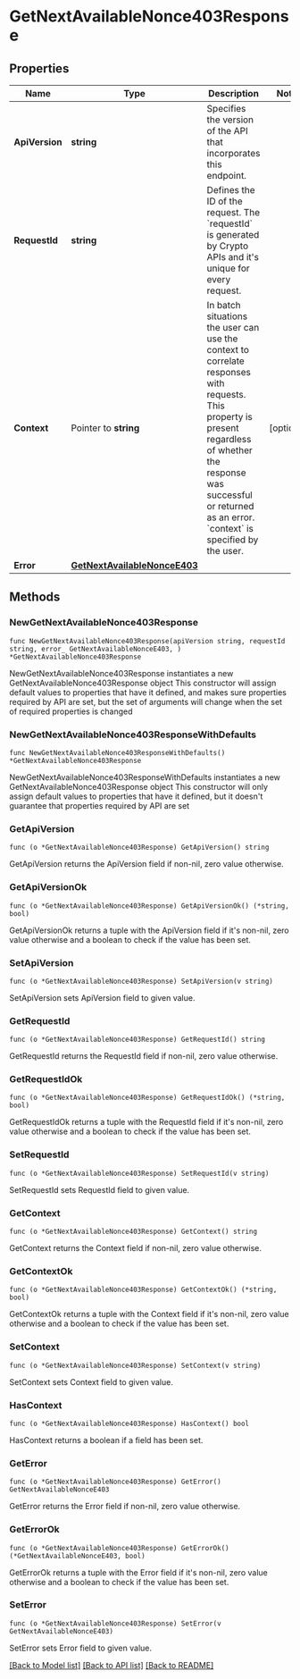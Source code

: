 # GetNextAvailableNonce403Response

## Properties

Name | Type | Description | Notes
------------ | ------------- | ------------- | -------------
**ApiVersion** | **string** | Specifies the version of the API that incorporates this endpoint. | 
**RequestId** | **string** | Defines the ID of the request. The &#x60;requestId&#x60; is generated by Crypto APIs and it&#39;s unique for every request. | 
**Context** | Pointer to **string** | In batch situations the user can use the context to correlate responses with requests. This property is present regardless of whether the response was successful or returned as an error. &#x60;context&#x60; is specified by the user. | [optional] 
**Error** | [**GetNextAvailableNonceE403**](GetNextAvailableNonceE403.md) |  | 

## Methods

### NewGetNextAvailableNonce403Response

`func NewGetNextAvailableNonce403Response(apiVersion string, requestId string, error_ GetNextAvailableNonceE403, ) *GetNextAvailableNonce403Response`

NewGetNextAvailableNonce403Response instantiates a new GetNextAvailableNonce403Response object
This constructor will assign default values to properties that have it defined,
and makes sure properties required by API are set, but the set of arguments
will change when the set of required properties is changed

### NewGetNextAvailableNonce403ResponseWithDefaults

`func NewGetNextAvailableNonce403ResponseWithDefaults() *GetNextAvailableNonce403Response`

NewGetNextAvailableNonce403ResponseWithDefaults instantiates a new GetNextAvailableNonce403Response object
This constructor will only assign default values to properties that have it defined,
but it doesn't guarantee that properties required by API are set

### GetApiVersion

`func (o *GetNextAvailableNonce403Response) GetApiVersion() string`

GetApiVersion returns the ApiVersion field if non-nil, zero value otherwise.

### GetApiVersionOk

`func (o *GetNextAvailableNonce403Response) GetApiVersionOk() (*string, bool)`

GetApiVersionOk returns a tuple with the ApiVersion field if it's non-nil, zero value otherwise
and a boolean to check if the value has been set.

### SetApiVersion

`func (o *GetNextAvailableNonce403Response) SetApiVersion(v string)`

SetApiVersion sets ApiVersion field to given value.


### GetRequestId

`func (o *GetNextAvailableNonce403Response) GetRequestId() string`

GetRequestId returns the RequestId field if non-nil, zero value otherwise.

### GetRequestIdOk

`func (o *GetNextAvailableNonce403Response) GetRequestIdOk() (*string, bool)`

GetRequestIdOk returns a tuple with the RequestId field if it's non-nil, zero value otherwise
and a boolean to check if the value has been set.

### SetRequestId

`func (o *GetNextAvailableNonce403Response) SetRequestId(v string)`

SetRequestId sets RequestId field to given value.


### GetContext

`func (o *GetNextAvailableNonce403Response) GetContext() string`

GetContext returns the Context field if non-nil, zero value otherwise.

### GetContextOk

`func (o *GetNextAvailableNonce403Response) GetContextOk() (*string, bool)`

GetContextOk returns a tuple with the Context field if it's non-nil, zero value otherwise
and a boolean to check if the value has been set.

### SetContext

`func (o *GetNextAvailableNonce403Response) SetContext(v string)`

SetContext sets Context field to given value.

### HasContext

`func (o *GetNextAvailableNonce403Response) HasContext() bool`

HasContext returns a boolean if a field has been set.

### GetError

`func (o *GetNextAvailableNonce403Response) GetError() GetNextAvailableNonceE403`

GetError returns the Error field if non-nil, zero value otherwise.

### GetErrorOk

`func (o *GetNextAvailableNonce403Response) GetErrorOk() (*GetNextAvailableNonceE403, bool)`

GetErrorOk returns a tuple with the Error field if it's non-nil, zero value otherwise
and a boolean to check if the value has been set.

### SetError

`func (o *GetNextAvailableNonce403Response) SetError(v GetNextAvailableNonceE403)`

SetError sets Error field to given value.



[[Back to Model list]](../README.md#documentation-for-models) [[Back to API list]](../README.md#documentation-for-api-endpoints) [[Back to README]](../README.md)


